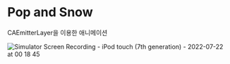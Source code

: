 # Pop and Snow
CAEmitterLayer을 이용한 애니메이션

![Simulator Screen Recording - iPod touch (7th generation) - 2022-07-22 at 00 18 45](https://user-images.githubusercontent.com/35207196/180250922-71470baf-4f69-4dd8-8cff-7d72858c52ea.gif)
